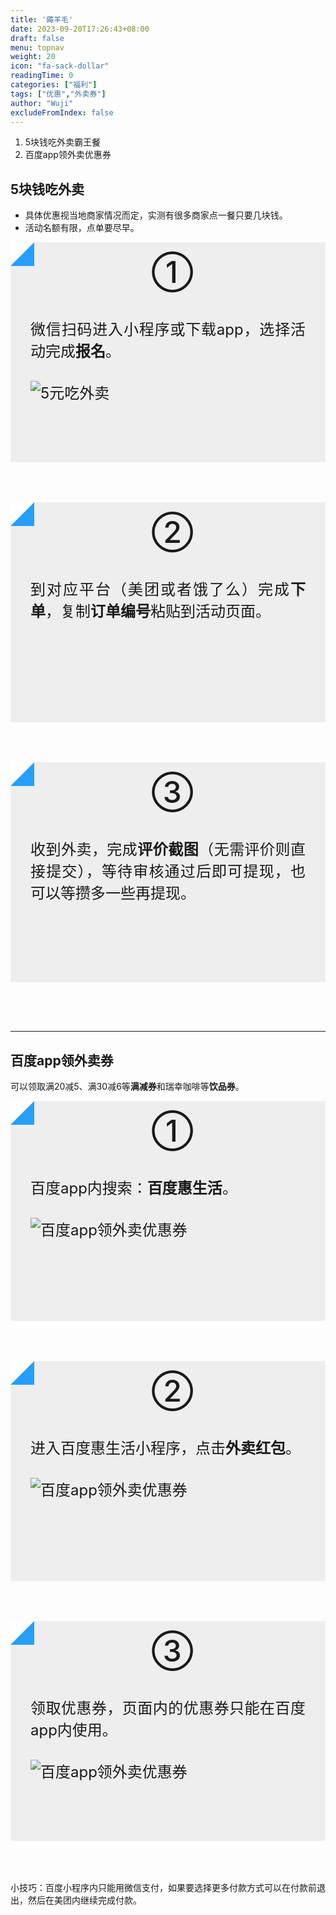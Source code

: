 ```yaml
---
title: '薅羊毛'
date: 2023-09-20T17:26:43+08:00
draft: false
menu: topnav
weight: 20
icon: "fa-sack-dollar"
readingTime: 0
categories: ["福利"]
tags: ["优惠","外卖券"]
author: "Wuji"
excludeFromIndex: false
---
```


1. 5块钱吃外卖霸王餐
2. 百度app领外卖优惠券

<!--more-->

## 5块钱吃外卖

+ 具体优惠视当地商家情况而定，实测有很多商家点一餐只要几块钱。
+ 活动名额有限，点单要尽早。

<div class="container step-card-box">
	<div class="row">
		<div class="one-half column step-card">
			<div class="step-title">①</div>
			<div class="step-content">
				<p>微信扫码进入小程序或下载app，选择活动完成<strong>报名</strong>。</p>
				<img alt="5元吃外卖" src="img/xiaocan.jpg" style="margin:0;">  
			</div>
		</div>
		<div class="one-half column">
			<div class="step-card">
				<div class="step-title">②</div>
				<div class="step-content">
					<p>到对应平台（美团或者饿了么）完成<strong>下单</strong>，复制<strong>订单编号</strong>粘贴到活动页面。</p>
				</div>
			</div>
			<div class="step-card">
				<div class="step-title">③</div>
				<div class="step-content">
					<p>收到外卖，完成<strong>评价截图</strong>（无需评价则直接提交），等待审核通过后即可提现，也可以等攒多一些再提现。</p>
				</div>
			</div>
		</div>
	</div>

</div>

<hr>

## 百度app领外卖券

可以领取满20减5、满30减6等**满减券**和瑞幸咖啡等**饮品券**。

<div class="container step-card-box">
	<div class="row">
		<div class="one-half column step-card">
			<div class="step-title">①</div>
			<div class="step-content">
				<p>百度app内搜索：<strong>百度惠生活</strong>。</p>
				<img src="img/bdhsh_01.jpg" alt="百度app领外卖优惠券" style="margin:0;">
			</div>
		</div>
		<div class="one-half column step-card">
			<div class="step-title">②</div>
			<div class="step-content">
				<p>进入百度惠生活小程序，点击<strong>外卖红包</strong>。</p>
				<img src="img/bdhsh_02.jpg" alt="百度app领外卖优惠券" style="margin:0;">
			</div>
		</div>
	</div>
	<div class="row">
		<div class="one-half column step-card">
			<div class="step-title">③</div>
			<div class="step-content">
				<p>领取优惠券，页面内的优惠券只能在百度app内使用。</p>
				<img src="img/bdhsh_03.jpg" alt="百度app领外卖优惠券" style="margin:0;">
			</div>
		</div>
	</div>
</div>

小技巧：百度小程序内只能用微信支付，如果要选择更多付款方式可以在付款前退出，然后在美团内继续完成付款。

<style>
	.step-card {
		min-height: 20rem;
		padding-bottom: 2rem;
	    margin-bottom: 4rem;
	    background-color: rgba(228, 228, 228, 0.6);
	}

	.step-card .step-title {
		display: flex;
	    flex-wrap: wrap;
	    justify-content: space-between;
	    font-size: 3rem;
	    line-height: 2;
	    font-weight: 500;
	    margin-bottom: .5rem;
	}

	.step-card .step-title::before {
		content: '';
	    display: flex;
	    width: 0;
	    height: 0;
	    border: 1.2rem solid;
	    border-color: white transparent transparent white;
	    background: #249ffd;
	    position: relative;
	    margin-right: 2rem;
	}

	.step-card .step-title::after {
	    content: '';
	    display: flex;
	    width: 0;
	    height: 0;
	    border: .8rem solid;
	    border-color: transparent;
	    position: relative;
	    margin-right: 2rem;
	}

	.step-card .step-content {
	    font-size: 1.5rem;
	    text-align: justify;
	    padding: 0 2rem;
	}

	.step-card p {
		margin-bottom: 2rem;
	}

	@media (max-width: 750px) {
		.step-card {
			margin-bottom: 2rem;
		}
	}
	
</style>